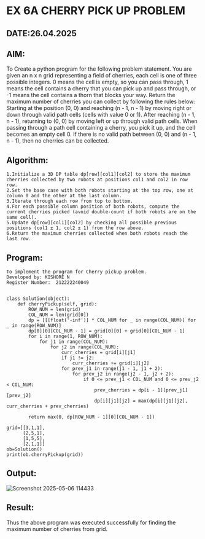 
# EX 6A CHERRY PICK UP PROBLEM
## DATE:26.04.2025
## AIM:
To Create a python program for the following problem statement.
You are given an n x n grid representing a field of cherries, each cell is one of three possible integers.
0	means the cell is empty, so you can pass through,
1	means the cell contains a cherry that you can pick up and pass through, or
-1 means the cell contains a thorn that blocks your way.
Return the maximum number of cherries you can collect by following the rules below:
Starting at the position (0, 0) and reaching (n - 1, n - 1) by moving right or down through valid path cells (cells with value 0 or 1).
After reaching (n - 1, n - 1), returning to (0, 0) by moving left or up through valid path cells.
When passing through a path cell containing a cherry, you pick it up, and the cell becomes an empty cell 0. If there is no valid path between (0, 0) and (n - 1, n - 1), then no cherries can be collected.

## Algorithm:
```
1.Initialize a 3D DP table dp[row][col1][col2] to store the maximum cherries collected by two robots at positions col1 and col2 in row row.
2.Set the base case with both robots starting at the top row, one at column 0 and the other at the last column.
3.Iterate through each row from top to bottom.
4.For each possible column position of both robots, compute the current cherries picked (avoid double-count if both robots are on the same cell).
5.Update dp[row][col1][col2] by checking all possible previous positions (col1 ± 1, col2 ± 1) from the row above.
6.Return the maximum cherries collected when both robots reach the last row.
```
## Program:
```
To implement the program for Cherry pickup problem.
Developed by: KISHORE N
Register Number:  212222240049


class Solution(object):
    def cherryPickup(self, grid):
        ROW_NUM = len(grid)
        COL_NUM = len(grid[0])
        dp = [[[float('-inf')] * COL_NUM for _ in range(COL_NUM)] for _ in range(ROW_NUM)]
        dp[0][0][COL_NUM - 1] = grid[0][0] + grid[0][COL_NUM - 1]
        for i in range(1, ROW_NUM):
            for j1 in range(COL_NUM):
                for j2 in range(COL_NUM):
                    curr_cherries = grid[i][j1]
                    if j1 != j2:
                        curr_cherries += grid[i][j2]
                    for prev_j1 in range(j1 - 1, j1 + 2):
                        for prev_j2 in range(j2 - 1, j2 + 2):
                            if 0 <= prev_j1 < COL_NUM and 0 <= prev_j2 < COL_NUM:
                                prev_cherries = dp[i - 1][prev_j1][prev_j2]
                                dp[i][j1][j2] = max(dp[i][j1][j2], curr_cherries + prev_cherries)
        
        return max(0, dp[ROW_NUM - 1][0][COL_NUM - 1])
        
grid=[[3,1,1],
      [2,5,1],
      [1,5,5],
      [2,1,1]]
ob=Solution()
print(ob.cherryPickup(grid))
```

## Output:

![Screenshot 2025-05-06 114433](https://github.com/user-attachments/assets/02d18f39-8107-461a-aea7-6361adda4773)

## Result:
Thus the above program was executed successfully for finding the maximum number of cherries from grid.
